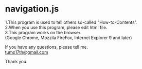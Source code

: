 navigation.js
=============

1.This program is used to tell others so-called "How-to-Contents".  
2.When you use this program, please edit html file.  
3.This program works on the browser.  
 (Google Chrome, Mozzila FireFox, Internet Explorer 9 and later)


If you have any questions, please tell me.  
<tumo17th@gmail.com>


Thank you.
